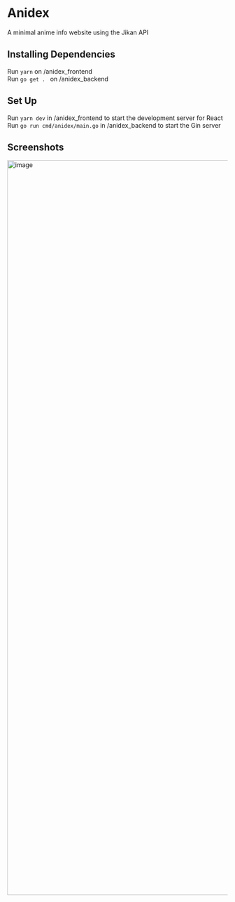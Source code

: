 # Anidex
A minimal anime info website using the Jikan API
## Installing Dependencies
Run 
```yarn``` on /anidex_frontend 
<br>
Run ```go get . ``` on /anidex_backend

## Set Up 
Run ```yarn dev``` in /anidex_frontend to start the development server for React
<br>
Run ```go run cmd/anidex/main.go``` in /anidex_backend to start the Gin server

## Screenshots
<img width="1675" alt="image" src="https://user-images.githubusercontent.com/58991251/231830381-5b6ac125-8483-43ec-a77e-7e1ec9e4e78c.png">

